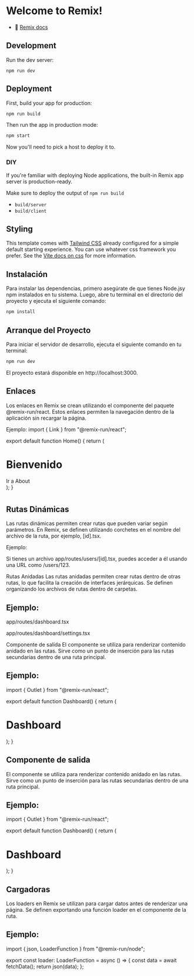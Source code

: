 # Welcome to Remix!

- 📖 [Remix docs](https://remix.run/docs)

## Development

Run the dev server:

```shellscript
npm run dev
```

## Deployment

First, build your app for production:

```sh
npm run build
```

Then run the app in production mode:

```sh
npm start
```

Now you'll need to pick a host to deploy it to.

### DIY

If you're familiar with deploying Node applications, the built-in Remix app server is production-ready.

Make sure to deploy the output of `npm run build`

- `build/server`
- `build/client`

## Styling

This template comes with [Tailwind CSS](https://tailwindcss.com/) already configured for a simple default starting experience. You can use whatever css framework you prefer. See the [Vite docs on css](https://vitejs.dev/guide/features.html#css) for more information.



##  Instalación
Para instalar las dependencias, primero asegúrate de que tienes Node.jsy npm instalados en tu sistema. Luego, abre tu terminal en el directorio del proyecto y ejecuta el siguiente comando:

```sh
npm install
```


## Arranque del Proyecto

Para iniciar el servidor de desarrollo, ejecuta el siguiente comando en tu terminal:

```sh
npm run dev 
```
El proyecto estará disponible en http://localhost:3000.


## Enlaces

Los enlaces en Remix se crean utilizando el componente <Link> del paquete @remix-run/react. Estos enlaces permiten la navegación dentro de la aplicación sin recargar la página.

Ejemplo:
import { Link } from "@remix-run/react";

export default function Home() {
  return (
    <div>
      <h1>Bienvenido</h1>
      <Link to="/about">Ir a About</Link>
    </div>
  );
}
#

## Rutas Dinámicas

Las rutas dinámicas permiten crear rutas que pueden variar según parámetros. En Remix, se definen utilizando corchetes en el nombre del archivo de la ruta, por ejemplo, [id].tsx.

Ejemplo:

Si tienes un archivo app/routes/users/[id].tsx, puedes acceder a él usando una URL como /users/123.

Rutas Anidadas
Las rutas anidadas permiten crear rutas dentro de otras rutas, lo que facilita la creación de interfaces jerárquicas. Se definen organizando los archivos de rutas dentro de carpetas.

## Ejemplo:

app/routes/dashboard.tsx

app/routes/dashboard/settings.tsx

Componente de salida
El componente <Outlet> se utiliza para renderizar contenido anidado en las rutas. Sirve como un punto de inserción para las rutas secundarias dentro de una ruta principal.

## Ejemplo:

import { Outlet } from "@remix-run/react";

export default function Dashboard() {
  return (
    <div>
      <h1>Dashboard</h1>
      <Outlet />
    </div>
  );
}


## Componente de salida
El componente <Outlet> se utiliza para renderizar contenido anidado en las rutas. Sirve como un punto de inserción para las rutas secundarias dentro de una ruta principal.

## Ejemplo:

import { Outlet } from "@remix-run/react";

export default function Dashboard() {
  return (
    <div>
      <h1>Dashboard</h1>
      <Outlet />
    </div>
  );
}


## Cargadoras
Los loaders en Remix se utilizan para cargar datos antes de renderizar una página. Se definen exportando una función loader en el componente de la ruta.

## Ejemplo:

import { json, LoaderFunction } from "@remix-run/node";

export const loader: LoaderFunction = async () => {
  const data = await fetchData();
  return json(data);
};


